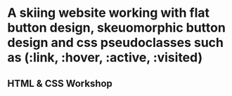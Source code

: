 # A skiing website working with flat button design, skeuomorphic button design and css pseudoclasses such as (:link, :hover, :active, :visited)

## HTML & CSS Workshop